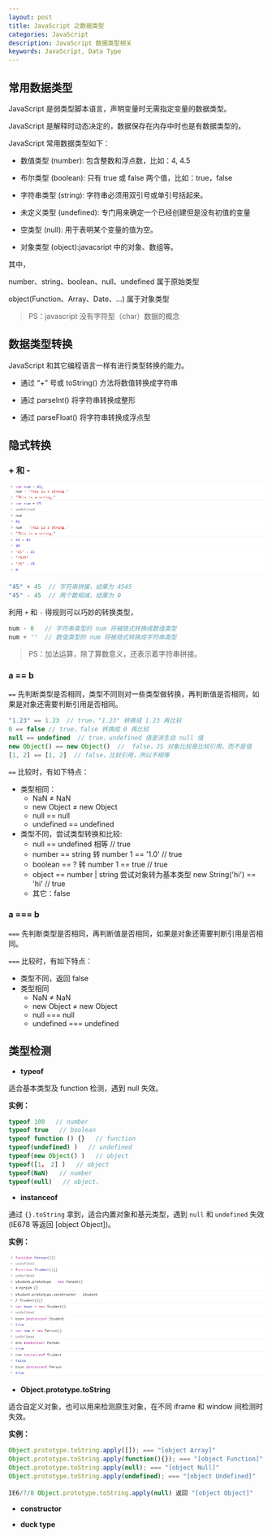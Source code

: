 ```yaml
---
layout: post
title: JavaScript 之数据类型
categories: JavaScript
description: JavaScript 数据类型相关
keywords: JavaScript, Data Type
---
```


## 常用数据类型

JavaScript 是弱类型脚本语言，声明变量时无需指定变量的数据类型。

JavaScript 是解释时动态决定的，数据保存在内存中时也是有数据类型的。

JavaScript 常用数据类型如下：

- 数值类型 (number): 包含整数和浮点数，比如：4, 4.5

- 布尔类型 (boolean): 只有 true 或 false 两个值，比如：true，false

- 字符串类型 (string): 字符串必须用双引号或单引号括起来。

- 未定义类型 (undefined): 专门用来确定一个已经创建但是没有初值的变量

- 空类型 (null): 用于表明某个变量的值为空。

- 对象类型 (object):javacsript 中的对象、数组等。

其中，

number、string、boolean、null、undefined 属于原始类型

object(Function、Array、Date、...) 属于对象类型

> PS：javascript 没有字符型（char）数据的概念

## 数据类型转换

JavaScript 和其它编程语言一样有进行类型转换的能力。

- 通过 “+” 号或 toString() 方法将数值转换成字符串

- 通过 parseInt() 将字符串转换成整形

- 通过 parseFloat() 将字符串转换成浮点型


## 隐式转换

### + 和 -

![Javascript-Data-Type-02](https://raw.githubusercontent.com/pininq/MarkdownPhotos/master/Javascript/Javascript-Data-Type/Javascript-Data-Type-01.png)

```javascript
"45" + 45  // 字符串拼接，结果为 4545
"45" - 45  // 两个数相减，结果为 0
```
利用 `+` 和 `-` 得规则可以巧妙的转换类型，
```javascript
num - 0   // 字符串类型的 num 将被隐式转换成数值类型
num + ''  // 数值类型的 num 将被隐式转换成字符串类型
```
> PS：加法运算，除了算数意义，还表示着字符串拼接。

### a == b
`==` 先判断类型是否相同，类型不同则对一些类型做转换，再判断值是否相同，如果是对象还需要判断引用是否相同。

```javascript
"1.23" == 1.23  // true，"1.23" 转换成 1.23 再比较
0 == false // true，false 转换成 0 再比较
null == undefined  // true，undefined 值是派生自 null 值
new Object() == new Object()  //  false，JS 对象比较是比较引用，而不是值
[1, 2] == [1, 2]  // false，比较引用，所以不相等
```
`==` 比较时，有如下特点：

- 类型相同：
    - NaN ≠ NaN
    - new Object ≠ new Object
    - null == null
    - undefined == undefined
- 类型不同，尝试类型转换和比较:
    - null == undefined 相等  // true
    - number == string 转 number     1 == '1.0' // true
    - boolean == ?  转 number        1 == true  // true
    - object == number | string 尝试对象转为基本类型  new String('hi') == 'hi' // true
    - 其它：false


### a === b

`===` 先判断类型是否相同，再判断值是否相同，如果是对象还需要判断引用是否相同。

`===` 比较时，有如下特点：

- 类型不同，返回 false
- 类型相同
    - NaN ≠ NaN
    - new Object ≠ new Object
    - null === null
    - undefined === undefined

## 类型检测

- **typeof**

适合基本类型及 function 检测，遇到 null 失效。

**实例：**
```javascript
typeof 100   // number
typeof true   // boolean
typeof function () {}   // function
typeof(undefined) )   // undefined
typeof(new Object() )   // object
typeof([1， 2] )   // object
typeof(NaN)   // number
typeof(null)   // object，
```
- **instanceof**

通过 `{}.toString` 拿到，适合内置对象和基元类型，遇到 `null` 和 `undefined` 失效 (IE678 等返回 [object Object])。

**实例：**

![Javascript-Data-Type-02](https://raw.githubusercontent.com/pininq/MarkdownPhotos/master/Javascript/Javascript-Data-Type/Javascript-Data-Type-02.png)

- **Object.prototype.toString**

适合自定义对象，也可以用来检测原生对象，在不同 iframe 和 window 间检测时失效。

**实例：**
```javascript
Object.prototype.toString.apply([]); === "[object Array]"
Object.prototype.toString.apply(function(){}); === "[object Function]"
Object.prototype.toString.apply(null); === "[object Null]"
Object.prototype.toString.apply(undefined); === "[object Undefined]"

IE6/7/8 Object.prototype.toString.apply(null) 返回 "[object Object]"
```

- **constructor**

- **duck type**